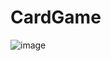 # CardGame

![image](https://github.com/kyj0701/CardGame/assets/31722243/df494153-0fc7-497e-84a3-5822d5ffde3f)
